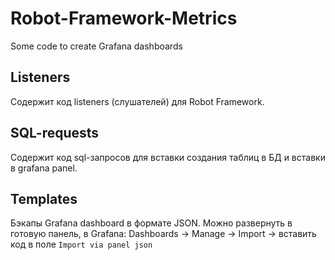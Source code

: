 # Robot-Framework-Metrics
Some code to create Grafana dashboards

## Listeners
Содержит код listeners (слушателей) для Robot Framework.

## SQL-requests
Содержит код sql-запросов для вставки создания таблиц в БД и вставки в grafana panel.

## Templates
Бэкапы Grafana dashboard в формате JSON. Можно развернуть в готовую панель, в Grafana: Dashboards -> Manage -> Import -> вставить код в поле `Import via panel json`
